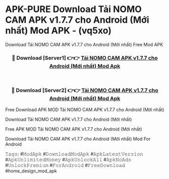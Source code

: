 # APK-PURE Download Tải NOMO CAM APK v1.7.7 cho Android (Mới nhất) Mod APK - (vq5xo)
Download Tải NOMO CAM APK v1.7.7 cho Android (Mới nhất) Free Mod APK

<div align="center">
<h3>🔴 Download [Server1] 👉👉 <a href="https://apk-comot.site?title=Tải_NOMO_CAM_APK_v1.7.7_cho_Android_(Mới_nhất)">Tải NOMO CAM APK v1.7.7 cho Android (Mới nhất) Mod Apk</a></h3><br>

<h3>🔴 Download [Server2] 👉👉 <a href="https://apk-comot.site?title=Tải_NOMO_CAM_APK_v1.7.7_cho_Android_(Mới_nhất)">Tải NOMO CAM APK v1.7.7 cho Android (Mới nhất) Mod Apk</a></h3>
</div>


Free Download APK MOD Tải NOMO CAM APK v1.7.7 cho Android (Mới nhất)

Download Tải NOMO CAM APK v1.7.7 cho Android (Mới nhất) 

Free APK MOD Tải NOMO CAM APK v1.7.7 cho Android (Mới nhất) 

Download Tải NOMO CAM APK v1.7.7 cho Android (Mới nhất) Mod For Android

𝚃𝚊𝚐𝚜: #𝙼𝚘𝚍𝙰𝚙𝚔 #𝙳𝚘𝚠𝚗𝚕𝚘𝚊𝚍𝙼𝚘𝚍𝙰𝚙𝚔 #𝙰𝚙𝚔𝙻𝚊𝚝𝚎𝚜𝚝𝚅𝚎𝚛𝚜𝚒𝚘𝚗 #𝙰𝚙𝚔𝚄𝚗𝚕𝚒𝚖𝚒𝚝𝚎𝚍𝙼𝚘𝚗𝚎𝚢 #𝙰𝚙𝚔𝚄𝚗𝚕𝚘𝚌𝚔𝙰𝚕𝚕 #𝙰𝚙𝚔𝙽𝚘𝙰𝚍𝚜 #𝚄𝚗𝚕𝚘𝚌𝚔𝙿𝚛𝚎𝚖𝚒𝚞𝚖 #𝙵𝚘𝚛𝙰𝚗𝚍𝚛𝚘𝚒𝚍 #𝙵𝚛𝚎𝚎𝙳𝚘𝚠𝚗𝚕𝚘𝚊𝚍 #home_design_mod_apk